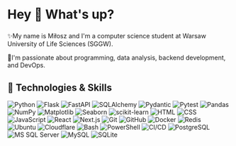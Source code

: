<h1 align="left">Hey 👋 What's up?</h1>

###

✨My name is Miłosz and I'm a computer science student at Warsaw University of Life Sciences (SGGW).

🎯I'm passionate about programming, data analysis, backend development, and DevOps.

## 🧠 Technologies & Skills

![Python](https://img.shields.io/badge/-Python-3776AB?logo=python&logoColor=white)
![Flask](https://img.shields.io/badge/-Flask-000000?logo=flask)
![FastAPI](https://img.shields.io/badge/-FastAPI-009688?logo=fastapi&logoColor=white)
![SQLAlchemy](https://img.shields.io/badge/-SQLAlchemy-DC322F?logo=python)
![Pydantic](https://img.shields.io/badge/-Pydantic-181717?logo=python)
![Pytest](https://img.shields.io/badge/-Pytest-0A0A0A?logo=python)
![Pandas](https://img.shields.io/badge/-Pandas-150458?logo=pandas)
![NumPy](https://img.shields.io/badge/-NumPy-013243?logo=numpy)
![Matplotlib](https://img.shields.io/badge/-Matplotlib-11557C?logo=python)
![Seaborn](https://img.shields.io/badge/-Seaborn-000000?logo=python)
![scikit-learn](https://img.shields.io/badge/-scikit--learn-F7931E?logo=scikit-learn)
![HTML](https://img.shields.io/badge/-HTML5-E34F26?logo=html5&logoColor=white)
![CSS](https://img.shields.io/badge/-CSS3-1572B6?logo=css3)
![JavaScript](https://img.shields.io/badge/-JavaScript-F7DF1E?logo=javascript&logoColor=black)
![React](https://img.shields.io/badge/-React-61DAFB?logo=react)
![Next.js](https://img.shields.io/badge/-Next.js-000000?logo=next.js)
![Git](https://img.shields.io/badge/-Git-F05032?logo=git&logoColor=white)
![GitHub](https://img.shields.io/badge/-GitHub-181717?logo=github)
![Docker](https://img.shields.io/badge/-Docker-2496ED?logo=docker&logoColor=white)
![Redis](https://img.shields.io/badge/-Redis-DC382D?logo=redis)
![Ubuntu](https://img.shields.io/badge/-Ubuntu-E95420?logo=ubuntu&logoColor=white)
![Cloudflare](https://img.shields.io/badge/-Cloudflare-F38020?logo=cloudflare&logoColor=white)
![Bash](https://img.shields.io/badge/-Bash-4EAA25?logo=gnubash&logoColor=white)
![PowerShell](https://img.shields.io/badge/-PowerShell-5391FE?logo=powershell&logoColor=white)
![CI/CD](https://img.shields.io/badge/-CI%2FCD-blue?logo=githubactions)
![PostgreSQL](https://img.shields.io/badge/-PostgreSQL-336791?logo=postgresql&logoColor=white)
![MS SQL Server](https://img.shields.io/badge/-MS_SQL_Server-CC2927?logo=microsoftsqlserver&logoColor=white)
![MySQL](https://img.shields.io/badge/-MySQL-4479A1?logo=mysql)
![SQLite](https://img.shields.io/badge/-SQLite-003B57?logo=sqlite)
